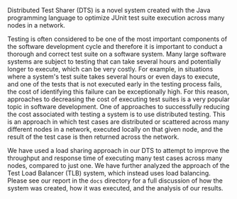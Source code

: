 Distributed Test Sharer (DTS) is a novel system created with the Java programming language to optimize JUnit test suite execution across many nodes in a network. 

Testing is often considered to be one of the most important components of the software development cycle and therefore it is important to conduct a thorough and correct test suite on a software system. Many large software systems are subject to testing that can take several hours and potentially longer to execute, which can be very costly. For example, in situations where a system's test suite takes several hours or even days to execute, and one of the tests that is not executed early in the testing process fails, the cost of identifying this failure can be exceptionally high. For this reason, approaches to decreasing the cost of executing test suites is a very popular topic in software development. One of approaches to successfully reducing the cost associated with testing a system is to use distributed testing. This is an approach in which test cases are distributed or scattered across many different nodes in a network, executed locally on that given node, and the result of the test case is then returned across the network.

We have used a load sharing approach in our DTS to attempt to improve the throughput and response time of executing many test cases across many nodes, compared to just one.  We have further analyzed the approach of the Test Load Balancer (TLB) system, which instead uses load balancing.  Please see our report in the `docs` directory for a full discussion of how the system was created, how it was executed, and the analysis of our results.